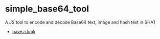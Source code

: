 # simple_base64_tool
A JS tool to encode and decode Base64 text, image and hash text in SHA1 
- [have a look](https://inocentumabhijit.github.io/simple_base64_tool/tools.html)
